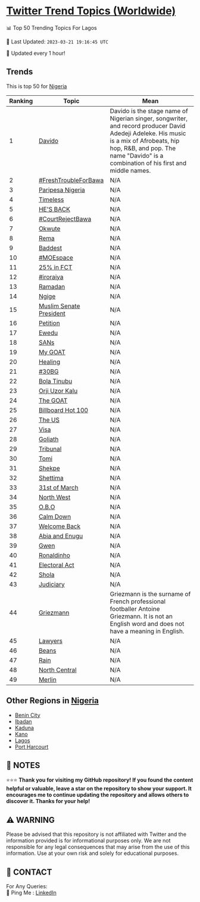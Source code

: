 [Twitter Trend Topics (Worldwide)](https://github.com/ErcinDedeoglu/Twitter-Trend-Topics)
==========


📊 Top 50 Trending Topics For Lagos

📆 Last Updated: `2023-03-21 19:16:45 UTC`

🔧 Updated every 1 hour!


## Trends

This is top 50 for [Nigeria](</Nigeria>)

| Ranking | Topic | Mean |
| ------- | ------------ | ------------ |
| 1 | [Davido](http://twitter.com/search?q=Davido) | Davido is the stage name of Nigerian singer, songwriter, and record producer David Adedeji Adeleke. His music is a mix of Afrobeats, hip hop, R&B, and pop. The name "Davido" is a combination of his first and middle names. |
| 2 | [#FreshTroubleForBawa](http://twitter.com/search?q=%23FreshTroubleForBawa) | N/A |
| 3 | [Paripesa Nigeria](http://twitter.com/search?q=Paripesa+Nigeria) | N/A |
| 4 | [Timeless](http://twitter.com/search?q=Timeless) | N/A |
| 5 | [HE'S BACK](http://twitter.com/search?q=HE%27S+BACK) | N/A |
| 6 | [#CourtRejectBawa](http://twitter.com/search?q=%23CourtRejectBawa) | N/A |
| 7 | [Okwute](http://twitter.com/search?q=Okwute) | N/A |
| 8 | [Rema](http://twitter.com/search?q=Rema) | N/A |
| 9 | [Baddest](http://twitter.com/search?q=Baddest) | N/A |
| 10 | [#MOEspace](http://twitter.com/search?q=%23MOEspace) | N/A |
| 11 | [25% in FCT](http://twitter.com/search?q=25%25+in+FCT) | N/A |
| 12 | [#iroraiya](http://twitter.com/search?q=%23iroraiya) | N/A |
| 13 | [Ramadan](http://twitter.com/search?q=Ramadan) | N/A |
| 14 | [Ngige](http://twitter.com/search?q=Ngige) | N/A |
| 15 | [Muslim Senate President](http://twitter.com/search?q=Muslim+Senate+President) | N/A |
| 16 | [Petition](http://twitter.com/search?q=Petition) | N/A |
| 17 | [Ewedu](http://twitter.com/search?q=Ewedu) | N/A |
| 18 | [SANs](http://twitter.com/search?q=SANs) | N/A |
| 19 | [My GOAT](http://twitter.com/search?q=My+GOAT) | N/A |
| 20 | [Healing](http://twitter.com/search?q=Healing) | N/A |
| 21 | [#30BG](http://twitter.com/search?q=%2330BG) | N/A |
| 22 | [Bola Tinubu](http://twitter.com/search?q=Bola+Tinubu) | N/A |
| 23 | [Orji Uzor Kalu](http://twitter.com/search?q=Orji+Uzor+Kalu) | N/A |
| 24 | [The GOAT](http://twitter.com/search?q=The+GOAT) | N/A |
| 25 | [Billboard Hot 100](http://twitter.com/search?q=Billboard+Hot+100) | N/A |
| 26 | [The US](http://twitter.com/search?q=The+US) | N/A |
| 27 | [Visa](http://twitter.com/search?q=Visa) | N/A |
| 28 | [Goliath](http://twitter.com/search?q=Goliath) | N/A |
| 29 | [Tribunal](http://twitter.com/search?q=Tribunal) | N/A |
| 30 | [Tomi](http://twitter.com/search?q=Tomi) | N/A |
| 31 | [Shekpe](http://twitter.com/search?q=Shekpe) | N/A |
| 32 | [Shettima](http://twitter.com/search?q=Shettima) | N/A |
| 33 | [31st of March](http://twitter.com/search?q=31st+of+March) | N/A |
| 34 | [North West](http://twitter.com/search?q=North+West) | N/A |
| 35 | [O.B.O](http://twitter.com/search?q=O.B.O) | N/A |
| 36 | [Calm Down](http://twitter.com/search?q=Calm+Down) | N/A |
| 37 | [Welcome Back](http://twitter.com/search?q=Welcome+Back) | N/A |
| 38 | [Abia and Enugu](http://twitter.com/search?q=Abia+and+Enugu) | N/A |
| 39 | [Gwen](http://twitter.com/search?q=Gwen) | N/A |
| 40 | [Ronaldinho](http://twitter.com/search?q=Ronaldinho) | N/A |
| 41 | [Electoral Act](http://twitter.com/search?q=Electoral+Act) | N/A |
| 42 | [Shola](http://twitter.com/search?q=Shola) | N/A |
| 43 | [Judiciary](http://twitter.com/search?q=Judiciary) | N/A |
| 44 | [Griezmann](http://twitter.com/search?q=Griezmann) | Griezmann is the surname of French professional footballer Antoine Griezmann. It is not an English word and does not have a meaning in English. |
| 45 | [Lawyers](http://twitter.com/search?q=Lawyers) | N/A |
| 46 | [Beans](http://twitter.com/search?q=Beans) | N/A |
| 47 | [Rain](http://twitter.com/search?q=Rain) | N/A |
| 48 | [North Central](http://twitter.com/search?q=North+Central) | N/A |
| 49 | [Merlin](http://twitter.com/search?q=Merlin) | N/A |



## Other Regions in [Nigeria](</Nigeria>)

* [Benin City](</Nigeria/Benin City.md>)
* [Ibadan](</Nigeria/Ibadan.md>)
* [Kaduna](</Nigeria/Kaduna.md>)
* [Kano](</Nigeria/Kano.md>)
* [Lagos](</Nigeria/Lagos.md>)
* [Port Harcourt](</Nigeria/Port Harcourt.md>)



## 📝 NOTES

⭐⭐⭐ **Thank you for visiting my GitHub repository! If you found the content helpful or valuable, leave a star on the repository to show your support. It encourages me to continue updating the repository and allows others to discover it. Thanks for your help!**


## ⚠️ WARNING

Please be advised that this repository is not affiliated with Twitter and the information provided is for informational purposes only. We are not responsible for any legal consequences that may arise from the use of this information. Use at your own risk and solely for educational purposes.


## 📨 CONTACT

 For Any Queries:  
            🏓 Ping Me : [LinkedIn](https://www.linkedin.com/in/ercindedeoglu/)
